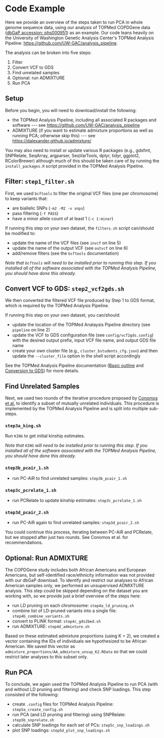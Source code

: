# Code Example

Here we provide an overview of the steps taken to run PCA in whole genome sequence data, using our analysis of TOPMed COPDGene data ([dbGaP accession: phs000951](https://www.ncbi.nlm.nih.gov/projects/gap/cgi-bin/study.cgi?study_id=phs000951.v5.p5)) as an example.
Our code leans heavily on the University of Washington Genetic Analysis Center's TOPMed Analysis Pipeline: https://github.com/UW-GAC/analysis_pipeline.

The analysis can be broken into five steps:

1. Filter
2. Convert VCF to GDS
3. Find unrelated samples
4. Optional: run ADMIXTURE 
5. Run PCA

## Setup

Before you begin, you will need to download/install the following:

- the TOPMed Analysis Pipeline, including all associated R packages and software --- see https://github.com/UW-GAC/analysis_pipeline
- ADMIXTURE (if you want to estimate admixture proportions as well as running PCA; otherwise skip this) --- see https://dalexander.github.io/admixture/ 

You may also need to install or update various R packages (e.g., gdsfmt, SNPRelate, SeqArray, argparser, SeqVarTools, dplyr, tidyr, ggplot2, RColorBrewer) although much of this should be taken care of by running the `install_packages.R` script provided in the TOPMed Analysis Pipeline. 

## Filter: `step1_filter.sh`

First, we used `bcftools` to filter the original VCF files (one per chromosome) to keep variants that:

- are biallelic SNPs (`-m2 -M2 -v snps`)
- pass filtering (`-f PASS`)
- have a minor allele count of at least 1 (`-c 1:minor`)

If running this step on your own dataset, the `filters.sh` script can/should be modified to:

- update the name of the VCF files (see `invcf` on line 5)
- update the name of the output VCF (see `outvcf` on line 6) 
- add/remove filters (see the `bcftools` documentation)

*Note that `bcftools` will need to be installed prior to running this step. 
If you installed all of the software associated with the TOPMed Analysis Pipeline, you should have done this already.*


## Convert VCF to GDS: `step2_vcf2gds.sh`

We then converted the filtered VCF file produced by Step 1 to GDS format, which is required by the TOPMed Analysis Pipeline.

If running this step on your own dataset, you can/should:

- update the location of the TOPMed Analaysis Pipeline directory (see `pipeline` on line 2)
- update the VCF to GDS configuration file (see `config/vcf2gds.config`) with the desired output prefix, input VCF file name, and output GDS file name 
- create your own cluster file (e.g., `cluster_bstudents_cfg.json`) and then update the `--cluster_file` option in the shell script accordingly

See the TOPMed Analysis Pipeline documentation ([Basic outline](https://github.com/UW-GAC/analysis_pipeline#basic-outline) and [Conversion to GDS](https://github.com/UW-GAC/analysis_pipeline#conversion-to-gds)) for more details. 


## Find Unrelated Samples

Next, we used two rounds of the iterative procedure proposed by [Conomos et al.](https://www.sciencedirect.com/science/article/pii/S0002929715004930) to identify a subset of mutually unrelated individuals.
This procedure is implemented by the TOPMed Analysis Pipeline and is split into multiple sub-steps.


### `step3a_king.sh`

Run `KING` to get initial kinship estimates.

*Note that `KING` will need to be installed prior to running this step.
If you installed all of the software associated with the TOPMed Analysis Pipeline, you should have done this already.*


### `step3b_pcair_1.sh`

- run PC-AiR to find unrelated samples: `step3b_pcair_1.sh`

### `step3c_pcrelate_1.sh`

- run PCRelate to update kinship estimates: `step3c_pcrelate_1.sh`

### `step3d_pcair_2.sh`

- run PC-AiR again to find unrelated samples: `step3d_pcair_2.sh`

You could continue this process, iterating between PC-AiR and PCRelate, but we stopped after just two rounds.
See Conomos et al. for recommendations.


## Optional: Run ADMIXTURE

The COPDGene study includes both African Americans and European Americans, but self-identified race/ethnicity information was not provided with our dbGaP download.
To identify and restrict our analyses to African American samples only, we performed an unsupervised ADMIXTURE analysis.
This step could be skipped depending on the dataset you are working with, so we provide just a brief overview of the steps here:

- run LD pruning on each chromosome: `step4a_ld_pruning.sh`
- combine list of LD-pruned variants into a single file: `step4b_combine_variants.sh`
- convert to PLINK format: `step4c_gds2bed.sh`
- run ADMIXTURE: `step4d_admixture.sh`

Based on these estimated admixture proportions (using K = 2), we created a vector containing the IDs of individuals we hypothesized to be African American.
We saved this vector as `admixture_proportions/AA_admixture_unsup_K2.RData` so that we could restrict later analyses to this subset only.
 

## Run PCA

To conclude, we again used the TOPMed Analysis Pipeline to run PCA (with and without LD pruning and filtering) and check SNP loadings. 
This step consisted of the following:

- create `.config` files for TOPMed Analysis Pipeline: `step5a_create_config.sh`
- run PCA (and LD pruning and filtering) using SNPRelate: `step5b_snprelate.sh`
- calculate SNP loadings for each set of PCs: `step5c_snp_loadings.sh`
- plot SNP loadings: `step5d_plot_snp_loadings.sh`



